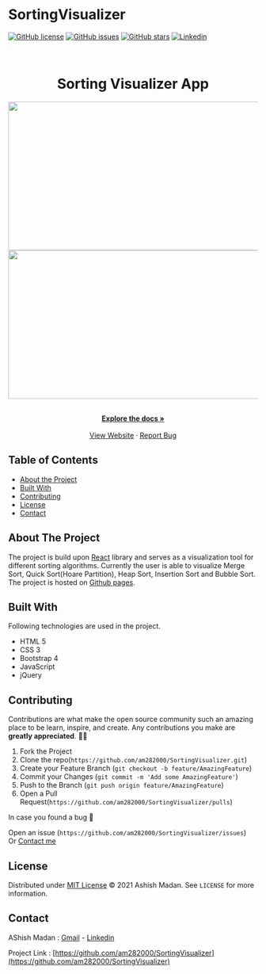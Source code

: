 # SortingVisualizer
[![GitHub license](https://img.shields.io/github/license/am282000/SortingVisualizer)](https://github.com/am282000/SortingVisualizer/blob/main/LICENSE)
[![GitHub issues](https://img.shields.io/github/issues/am282000/SortingVisualizer)](https://github.com/am282000/SortingVisualizer/issues)
[![GitHub stars](https://img.shields.io/github/stars/am282000/SortingVisualizer)](https://github.com/am282000/SortingVisualizer/stargazers)
[![Linkedin](https://img.shields.io/badge/opensource-linkedin-blue.svg?style=flat-square)](https://www.linkedin.com/in/ashish2000/)

<!-- PROJECT LOGO -->
<br />

<h1 align="center">Sorting Visualizer App</h1>
    
<p align="center">   
<img src="https://user-images.githubusercontent.com/48623131/93720195-28265d80-fba5-11ea-8b81-1387f210d1b2.png" 
width="600" height="300">
<br/>
<img src="https://user-images.githubusercontent.com/48623131/94051619-6a45de00-fdf5-11ea-8674-613b4b05eb1c.gif" width= "600" height="300">
</p>
<p align="center">
    <br />
    <a href="https://github.com/am282000/SortingVisualizer/blob/master/README.md"><strong>Explore the docs »</strong></a>
    <br />
    <br />
    <a href="https://rahul-chauhan21.github.io/SortingVisualizer/">View Website</a>
    ·
    <a href="https://github.com/am282000/SortingVisualizer/issues">Report Bug</a>
</p>

<!-- TABLE OF CONTENTS -->

## Table of Contents

- [About the Project](#about-the-project)
- [Built With](#built-with)
- [Contributing](#contributing)
- [License](#license)
- [Contact](#contact)

<!-- ABOUT THE PROJECT -->

## About The Project

The project is build upon [React](https://reactjs.org/) library and serves as a visualization tool for different sorting
algorithms. Currently the user is able to visualize Merge Sort, Quick Sort(Hoare Partition), Heap Sort, Insertion Sort and Bubble Sort.
<br/>
The project is hosted on [Github pages](https://rahul-chauhan21.github.io/SortingVisualizer/).

## Built With

Following technologies are used in the project.

- HTML 5
- CSS 3
- Bootstrap 4
- JavaScript
- jQuery

<!-- CONTRIBUTING -->

## Contributing

Contributions are what make the open source community such an amazing place to be learn, inspire, and create. Any contributions you make are **greatly appreciated**. 🙌🙌

1. Fork the Project
2. Clone the repo(`https://github.com/am282000/SortingVisualizer.git`)
3. Create your Feature Branch (`git checkout -b feature/AmazingFeature`)
4. Commit your Changes (`git commit -m 'Add some AmazingFeature'`)
5. Push to the Branch (`git push origin feature/AmazingFeature`)
6. Open a Pull Request(`https://github.com/am282000/SortingVisualizer/pulls`)

In case you found a bug 🐛

Open an issue (`https://github.com/am282000/SortingVisualizer/issues`)<br/>
Or
[Contact me](#contact)

<!-- LICENSE -->

## License

Distributed under [MIT License](https://github.com/am282000/SortingVisualizer/blob/main/LICENSE) © 2021 Ashish Madan. See `LICENSE` for more information.

<!-- CONTACT -->

## Contact

AShish Madan : [Gmail](mailto:madaansahaab777@gmail.com) - [Linkedin](https://www.linkedin.com/in/ashish2000/)

Project Link : [https://github.com/am282000/SortingVisualizer](https://github.com/am282000/SortingVisualizer)

<br/>
